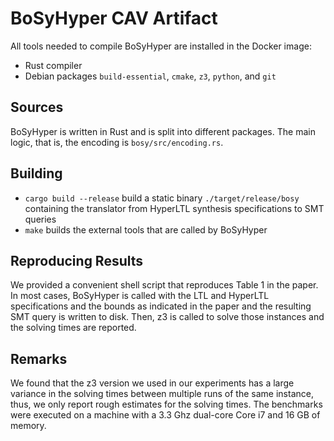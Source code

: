 # BoSyHyper CAV Artifact

All tools needed to compile BoSyHyper are installed in the Docker image:

* Rust compiler
* Debian packages `build-essential`, `cmake`, `z3`, `python`, and `git`

## Sources

BoSyHyper is written in Rust and is split into different packages.
The main logic, that is, the encoding is `bosy/src/encoding.rs`.

## Building

* `cargo build --release` build a static binary `./target/release/bosy` containing the translator from HyperLTL synthesis specifications to SMT queries
* `make` builds the external tools that are called by BoSyHyper

## Reproducing Results

We provided a convenient shell script that reproduces Table 1 in the paper.
In most cases, BoSyHyper is called with the LTL and HyperLTL specifications and the bounds as indicated in the paper and the resulting SMT query is written to disk. Then, z3 is called to solve those instances and the solving times are reported.

## Remarks

We found that the z3 version we used in our experiments has a large variance in the solving times between multiple runs of the same instance, thus, we only report rough estimates for the solving times.
The benchmarks were executed on a machine with a 3.3 Ghz dual-core Core i7 and 16 GB of memory.
